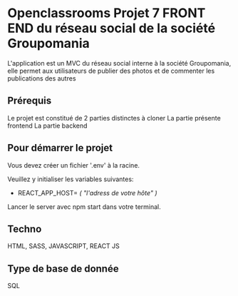 # Openclassrooms Projet 7 FRONT END du réseau social de la société Groupomania

L'application est un MVC du réseau social interne à la société Groupomania, elle permet aux utilisateurs de publier des photos et de commenter les publications des autres 

## Prérequis

Le projet est constitué de 2 parties distinctes à cloner
La partie présente frontend
La partie backend

## Pour démarrer le projet

Vous devez créer un fichier '.env' à la racine.  

Veuillez y initialiser les variables suivantes:
- REACT_APP_HOST= *( "l'adress de votre hôte" )*

Lancer le server avec npm start dans votre terminal.

## Techno

HTML, SASS, JAVASCRIPT, REACT JS

## Type de base de donnée

SQL